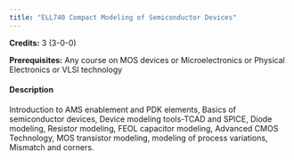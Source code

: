```yaml
---
title: "ELL740 Compact Modeling of Semiconductor Devices"
---
```

**Credits:** 3 (3-0-0)

**Prerequisites:** Any course on MOS devices or Microelectronics or Physical Electronics or VLSI technology

#### Description
Introduction to AMS enablement and PDK elements, Basics of semiconductor devices, Device modeling tools-TCAD and SPICE, Diode modeling, Resistor modeling, FEOL capacitor modeling, Advanced CMOS Technology, MOS transistor modeling, modeling of process variations, Mismatch and corners.